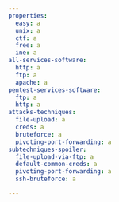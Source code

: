 ```yaml
---
properties:
  easy: a
  unix: a
  ctf: a
  free: a
  ine: a
all-services-software:
  http: a
  ftp: a
  apache: a
pentest-services-software:
  ftp: a
  http: a
attacks-techniques:
  file-upload: a
  creds: a
  bruteforce: a
  pivoting-port-forwarding: a
subtechniques-spoiler:
  file-upload-via-ftp: a
  default-common-creds: a
  pivoting-port-forwarding: a
  ssh-bruteforce: a

---
```

